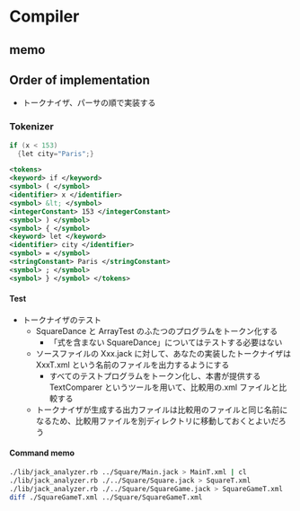 # Compiler

## memo

## Order of implementation

- トークナイザ、パーサの順で実装する

### Tokenizer

```java
if (x < 153)
  {let city="Paris";}
```

```xml
<tokens>
<keyword> if </keyword>
<symbol> ( </symbol>
<identifier> x </identifier>
<symbol> &lt; </symbol>
<integerConstant> 153 </integerConstant>
<symbol> ) </symbol>
<symbol> { </symbol>
<keyword> let </keyword>
<identifier> city </identifier>
<symbol> = </symbol>
<stringConstant> Paris </stringConstant>
<symbol> ; </symbol>
<symbol> } </symbol> </tokens>
```

#### Test

- トークナイザのテスト
  - SquareDance と ArrayTest のふたつのプログラムをトークン化する
    - 「式を含まない SquareDance」についてはテストする必要はない
  - ソースファイルの Xxx.jack に対して、あなたの実装したトークナイザは XxxT.xml という名前のファイルを出力するようにする
    - すべてのテストプログラムをトークン化し、本書が提供する TextComparer というツールを用いて、比較用の.xml ファイルと比較する
  - トークナイザが生成する出力ファイルは比較用のファイルと同じ名前になるため、比較用ファイルを別ディレクトリに移動しておくとよいだろう

#### Command memo

```bash
./lib/jack_analyzer.rb ../Square/Main.jack > MainT.xml | cl
./lib/jack_analyzer.rb ./../Square/Square.jack > SquareT.xml
./lib/jack_analyzer.rb ./../Square/SquareGame.jack > SquareGameT.xml
diff ./SquareGameT.xml ../Square/SquareGameT.xml
```
